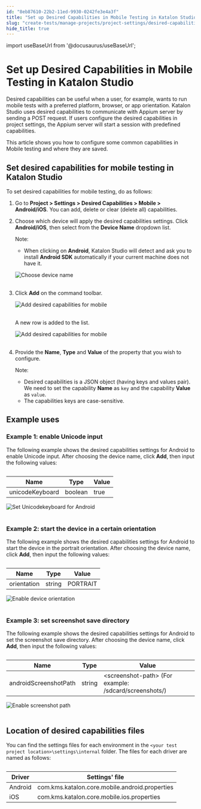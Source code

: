 ```yaml
---
id: "8eb87610-22b2-11ed-9930-0242fe3e4a3f"
title: "Set up Desired Capabilities in Mobile Testing in Katalon Studio"
slug: "create-tests/manage-projects/project-settings/desired-capabilities/set-up-desired-capabilities-in-mobile-testing-in-katalon-studio"
hide_title: true
---
```

import useBaseUrl from '@docusaurus/useBaseUrl';


# <a id="id" class="anchor_top_offset"/><a id="ariaid-title1" class="anchor_top_offset"/>Set up Desired Capabilities in Mobile Testing in <span xmlns="http://www.w3.org/1999/xhtml" className="ph">Katalon Studio</span> 

<p xmlns="http://www.w3.org/1999/xhtml" className="p">Desired capabilities can be useful when a user, for example,   wants to run mobile tests with a preferred platform, browser, or   app orientation. Katalon Studio uses desired capabilities to   communicate with Appium server by sending a POST request. If users   configure the desired capabilities in project settings, the Appium   server will start a session with predefined capabilities.</p> 
<p xmlns="http://www.w3.org/1999/xhtml" className="p">This article shows you how to configure some common capabilities   in Mobile testing and where they are saved.</p> 

## <a id="id_1" class="anchor_top_offset"/>Set desired capabilities for mobile testing in Katalon Studio

<p xmlns="http://www.w3.org/1999/xhtml" className="p">To set desired capabilities for mobile testing, do as follows:</p> 
<ol xmlns="http://www.w3.org/1999/xhtml" className="ol"><li className="li">     <p className="p">Go to <strong className="ph b">Project &gt; Settings &gt; Desired Capabilities &gt; Mobile &gt; Android/iOS</strong>. You can add, delete or clear (delete all) capabilities.</p>   </li><li className="li">     <p className="p">Choose which device will apply the desired capabilities settings. Click <strong className="ph b">Android/iOS</strong>, then select from the <strong className="ph b">Device Name</strong> dropdown list.</p>     <div className="note note note_note"><span className="note__title">Note:</span>        <ul className="ul"><li className="li">           <p className="p">When clicking on <strong className="ph b">Android</strong>, Katalon Studio will detect and ask you to install <strong className="ph b">Android SDK</strong> automatically if your current machine does not have it.</p>         </li></ul>     </div>     <p className="p"> <img className="image" src={useBaseUrl("https://github.com/katalon-studio/docs-images/raw/master/katalon-studio/docs/introduction-to-desired-capabilities/image2016-11-1-133A593A38.png")} alt="Choose device name" /><br /><br />     </p>   </li><li className="li">     <p className="p">Click <strong className="ph b">Add</strong> on the command toolbar.</p>     <p className="p"> <img className="image" src={useBaseUrl("https://github.com/katalon-studio/docs-images/raw/master/katalon-studio/tutorials/desired_capabilities_in_katalon/Design-Capabilities-for-Mobile-in-Katalon-Studio-3.png")} alt="Add desired capabilities for mobile" /><br /><br />     </p>     <p className="p">A new row is added to the list.</p>     <p className="p"> <img className="image" src={useBaseUrl("https://github.com/katalon-studio/docs-images/raw/master/katalon-studio/tutorials/desired_capabilities_in_katalon/Design-Capabilities-for-Mobile-in-Katalon-Studio-4.png")} alt="Add desired capabilities for mobile" /><br /><br />     </p>   </li><li className="li">     <p className="p">Provide the <strong className="ph b">Name</strong>, <strong className="ph b">Type</strong> and <strong className="ph b">Value</strong> of the property that you wish to configure.</p>     <div className="note note note_note"><span className="note__title">Note:</span>        <ul className="ul"><li className="li">Desired capabilities is a JSON object (having keys and values pair). We need to set the capability <strong className="ph b">Name</strong> as <code className="ph codeph">key</code> and the capability <strong className="ph b">Value</strong> as <code className="ph codeph">value</code>.</li><li className="li">The capabilities keys are case-sensitive.</li></ul>     </div>   </li></ol> 
    

## <a id="id_2" class="anchor_top_offset"/>Example uses

    
              

### <a id="id_3" class="anchor_top_offset"/>Example 1: enable Unicode input

<p xmlns="http://www.w3.org/1999/xhtml" className="p">The following example shows the desired capabilities settings for Android to enable Unicode input. After choosing the device name, click <strong className="ph b">Add</strong>, then input the following values:</p> 
<table xmlns="http://www.w3.org/1999/xhtml" className="table anchor_top_offset" id="id_3__8f457488-7d04-4987-9742-3461edf54586"><caption /><thead className="thead"><tr className><th className="entry anchor_top_offset" id="id_3__8f457488-7d04-4987-9742-3461edf54586__entry__1">Name</th><th className="entry anchor_top_offset" id="id_3__8f457488-7d04-4987-9742-3461edf54586__entry__2">Type</th><th className="entry anchor_top_offset" id="id_3__8f457488-7d04-4987-9742-3461edf54586__entry__3">Value</th></tr></thead><tbody className="tbody"><tr className><td className="entry" headers="id_3__8f457488-7d04-4987-9742-3461edf54586__entry__1 id_3__8f457488-7d04-4987-9742-3461edf54586__entry__2 id_3__8f457488-7d04-4987-9742-3461edf54586__entry__3 ">unicodeKeyboard</td><td className="entry" headers="id_3__8f457488-7d04-4987-9742-3461edf54586__entry__1 id_3__8f457488-7d04-4987-9742-3461edf54586__entry__2 id_3__8f457488-7d04-4987-9742-3461edf54586__entry__3 ">boolean</td><td className="entry" headers="id_3__8f457488-7d04-4987-9742-3461edf54586__entry__1 id_3__8f457488-7d04-4987-9742-3461edf54586__entry__2 id_3__8f457488-7d04-4987-9742-3461edf54586__entry__3 ">true</td></tr></tbody></table> 
<p xmlns="http://www.w3.org/1999/xhtml" className="p"> <img className="image" src={useBaseUrl("https://github.com/katalon-studio/docs-images/raw/master/katalon-studio/tutorials/desired_capabilities_in_katalon/Design-Capabilities-for-Mobile-in-Katalon-Studio-5.png")} alt="Set Unicodekeyboard for Android" /><br /><br /> </p> 

### <a id="id_4" class="anchor_top_offset"/>Example 2: start the device in a certain orientation

<p xmlns="http://www.w3.org/1999/xhtml" className="p">The following example shows the desired capabilities settings for Android to start the device in the portrait orientation. After choosing the device name, click <strong className="ph b">Add</strong>, then input the following values:</p> 
<table xmlns="http://www.w3.org/1999/xhtml" className="table anchor_top_offset" id="id_4__905d0dc8-8fd8-4827-a8cf-b00f287117c7"><caption /><thead className="thead"><tr className><th className="entry anchor_top_offset" id="id_4__905d0dc8-8fd8-4827-a8cf-b00f287117c7__entry__1">Name</th><th className="entry anchor_top_offset" id="id_4__905d0dc8-8fd8-4827-a8cf-b00f287117c7__entry__2">Type</th><th className="entry anchor_top_offset" id="id_4__905d0dc8-8fd8-4827-a8cf-b00f287117c7__entry__3">Value</th></tr></thead><tbody className="tbody"><tr className><td className="entry" headers="id_4__905d0dc8-8fd8-4827-a8cf-b00f287117c7__entry__1 id_4__905d0dc8-8fd8-4827-a8cf-b00f287117c7__entry__2 id_4__905d0dc8-8fd8-4827-a8cf-b00f287117c7__entry__3 ">orientation</td><td className="entry" headers="id_4__905d0dc8-8fd8-4827-a8cf-b00f287117c7__entry__1 id_4__905d0dc8-8fd8-4827-a8cf-b00f287117c7__entry__2 id_4__905d0dc8-8fd8-4827-a8cf-b00f287117c7__entry__3 ">string</td><td className="entry" headers="id_4__905d0dc8-8fd8-4827-a8cf-b00f287117c7__entry__1 id_4__905d0dc8-8fd8-4827-a8cf-b00f287117c7__entry__2 id_4__905d0dc8-8fd8-4827-a8cf-b00f287117c7__entry__3 ">PORTRAIT</td></tr></tbody></table> 
<p xmlns="http://www.w3.org/1999/xhtml" className="p"> <img className="image" src={useBaseUrl("https://github.com/katalon-studio/docs-images/raw/master/katalon-studio/tutorials/desired_capabilities_in_katalon/Design-Capabilities-for-Mobile-in-Katalon-Studio-6.png")} alt="Enable device orientation" /><br /><br /> </p> 

### <a id="id_5" class="anchor_top_offset"/>Example 3: set screenshot save directory

<p xmlns="http://www.w3.org/1999/xhtml" className="p">The following example shows the desired capabilities settings for Android to set the screenshot save directory. After choosing the device name, click <strong className="ph b">Add</strong>, then input the following values:</p> 
<table xmlns="http://www.w3.org/1999/xhtml" className="table anchor_top_offset" id="id_5__2efc9f69-b481-454a-a533-cbc5654840f7"><caption /><thead className="thead"><tr className><th className="entry anchor_top_offset" id="id_5__2efc9f69-b481-454a-a533-cbc5654840f7__entry__1">Name</th><th className="entry anchor_top_offset" id="id_5__2efc9f69-b481-454a-a533-cbc5654840f7__entry__2">Type</th><th className="entry anchor_top_offset" id="id_5__2efc9f69-b481-454a-a533-cbc5654840f7__entry__3">Value</th></tr></thead><tbody className="tbody"><tr className><td className="entry" headers="id_5__2efc9f69-b481-454a-a533-cbc5654840f7__entry__1 id_5__2efc9f69-b481-454a-a533-cbc5654840f7__entry__2 id_5__2efc9f69-b481-454a-a533-cbc5654840f7__entry__3 ">androidScreenshotPath</td><td className="entry" headers="id_5__2efc9f69-b481-454a-a533-cbc5654840f7__entry__1 id_5__2efc9f69-b481-454a-a533-cbc5654840f7__entry__2 id_5__2efc9f69-b481-454a-a533-cbc5654840f7__entry__3 ">string</td><td className="entry" headers="id_5__2efc9f69-b481-454a-a533-cbc5654840f7__entry__1 id_5__2efc9f69-b481-454a-a533-cbc5654840f7__entry__2 id_5__2efc9f69-b481-454a-a533-cbc5654840f7__entry__3 ">&lt;screenshot-path&gt; (For example: /sdcard/screenshots/)</td></tr></tbody></table> 
<p xmlns="http://www.w3.org/1999/xhtml" className="p"> <img className="image" src={useBaseUrl("https://github.com/katalon-studio/docs-images/raw/master/katalon-studio/tutorials/desired_capabilities_in_katalon/Design-Capabilities-for-Mobile-in-Katalon-Studio-7.png")} alt="Enable screenshot path" /><br /><br /> </p> 
    

## <a id="id_6" class="anchor_top_offset"/>Location of desired capabilities files

    
      
<p xmlns="http://www.w3.org/1999/xhtml" className="p">You can find the settings files for each environment in the   <code className="ph codeph">&lt;your test project location&gt;\settings\internal</code>   folder. The files for each driver are named as follows:</p> 
      
<table xmlns="http://www.w3.org/1999/xhtml" className="table anchor_top_offset" id="id_6__66c181d9-3a9f-4064-b2d1-aee16041ad9b"><caption /><thead className="thead">     <tr className>       <th className="entry anchor_top_offset" id="id_6__66c181d9-3a9f-4064-b2d1-aee16041ad9b__entry__1">Driver</th>       <th className="entry anchor_top_offset" id="id_6__66c181d9-3a9f-4064-b2d1-aee16041ad9b__entry__2">Settings' file</th>     </tr>   </thead><tbody className="tbody">     <tr className>       <td className="entry" headers="id_6__66c181d9-3a9f-4064-b2d1-aee16041ad9b__entry__1 id_6__66c181d9-3a9f-4064-b2d1-aee16041ad9b__entry__2 ">Android</td>       <td className="entry" headers="id_6__66c181d9-3a9f-4064-b2d1-aee16041ad9b__entry__1 id_6__66c181d9-3a9f-4064-b2d1-aee16041ad9b__entry__2 ">com.kms.katalon.core.mobile.android.properties</td>     </tr>     <tr className>       <td className="entry" headers="id_6__66c181d9-3a9f-4064-b2d1-aee16041ad9b__entry__1 id_6__66c181d9-3a9f-4064-b2d1-aee16041ad9b__entry__2 ">iOS</td>       <td className="entry" headers="id_6__66c181d9-3a9f-4064-b2d1-aee16041ad9b__entry__1 id_6__66c181d9-3a9f-4064-b2d1-aee16041ad9b__entry__2 ">com.kms.katalon.core.mobile.ios.properties</td>     </tr>   </tbody></table> 
    
  

